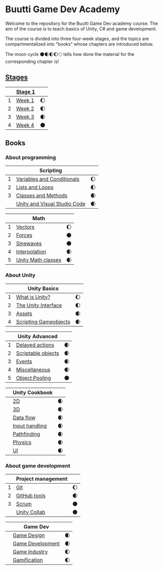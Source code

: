 # Buutti Game Dev Academy

Welcome to the repository for the Buutti Game Dev academy course. The aim of the course is to teach basics of Unity, C# and game development.

The course is divided into three four-week stages, and the topics are compartmentalized into "books" whose chapters are introduced below.

The moon cycle 🌑🌒🌓🌔🌕 tells how done the material for the corresponding chapter is!

## [Stages](Stages.md)

|   | [Stage 1](Stage1.md)						  				 	  	|     | 
|---|-------------------------------------------------------------------|----:|
| 1 | [Week 1](Week1.md)												| 🌔 |
| 2 | [Week 2](Week2.md)												| 🌓 |
| 3 | [Week 3](Week3.md)												| 🌒 |
| 4 | [Week 4](Week4.md)												| 🌑 |

## Books

### About programming

|   | Scripting										  				 	|     | 
|---|-------------------------------------------------------------------|----:|
| 1 | [Variables and Conditionals](scripting/1-variables-and-conditionals.md)| 🌔 |
| 2 | [Lists and Loops](scripting/2-lists-loops.md)						| 🌓 |
| 3 | [Classes and Methods](scripting/3-classes-methods.md)			 	| 🌒 |
|   | [Unity and Visual Studio Code](scripting/unity-and-vsc.md)		| 🌒 |

|   | Math										  				 	  	|     | 
|---|-------------------------------------------------------------------|----:|
| 1 | [Vectors](math/1-vectors.md)										| 🌔 |
| 2 | [Forces](math/2-forces.md)										| 🌑 |
| 3 | [Sinewaves](math/3-sinewaves.md)									| 🌑 |
| 4 | [Interpolation](math/4-interpolation.md)							| 🌒 |
| 5 | [Unity Math classes](math/5-math-classes.md)						| 🌒 |

### About Unity

|   | Unity Basics									  				 	|     | 
|---|-------------------------------------------------------------------|----:|
| 1 | [What is Unity?](unity-basics/1-what-is-unity.md)					| 🌔 |
| 2 | [The Unity Interface](unity-basics/2-the-unity-interface.md) 		| 🌓 |
| 3 | [Assets](unity-basics/3-assets.md)			 					| 🌒 |
| 4 | [Scripting Gameobjects](unity-basics/4-scripting-gameobjects.md)	| 🌒 |

|   | Unity Advanced											   	  	|     | 
|---|-------------------------------------------------------------------|----:|
| 1 | [Delayed actions](unity-advanced/1-delayed-actions.md)			| 🌒 |
| 2 | [Scriptable objects](unity-advanced/2-scriptable-objects.md) 		| 🌒 |
| 3 | [Events](unity-advanced/3-events.md)			 					| 🌒 |
| 4 | [Miscellaneous](unity-advanced/4-misc.md)							| 🌒 |
| 5 | [Object Pooling](unity-advanced/5-object-pooling.md)				| 🌑 |

|   | Unity Cookbook											   	  	|     | 
|---|-------------------------------------------------------------------|----:|
|   | [2D](unity-cookbook/2d.md)							| 🌒 |
|   | [3D](unity-cookbook/3dplatforming.md)							| 🌒 |
|   | [Data flow](unity-cookbook/data.md)							| 🌒 |
|   | [Input handling](unity-cookbook/input-handling.md)							| 🌒 |
|   | [Pathfinding](unity-cookbook/pathfinding.md)							| 🌒 |
|   | [Physics](unity-cookbook/physics.md)							| 🌒 |
|   | [UI](unity-cookbook/UI.md)							| 🌒 |


### About game development

|   | Project management											 	|     | 
|---|-------------------------------------------------------------------|----:|
| 1 | [Git](project-management/1-git.md) 								| 🌔 |
| 2 | [GitHub tools](project-management/2-github-tools.md)				| 🌒 |
| 3 | [Scrum](project-management/3-scrum.md) 							| 🌑 |
|   | [Unity Collab](project-management/unity-collab.md) 				| 🌑 |


|   | Game Dev													   	  	|     | 
|---|-------------------------------------------------------------------|----:|
|   | [Game Design](gamedev/gamedesign.md)								| 🌒 |
|   | [Game Development](gamedev/gamedevelopment.md)					| 🌒 |
|   | [Game Industry](gamedev/gameindustry.md)							| 🌓 |
|   | [Gamification](gamedev/gamification.md)							| 🌓 |